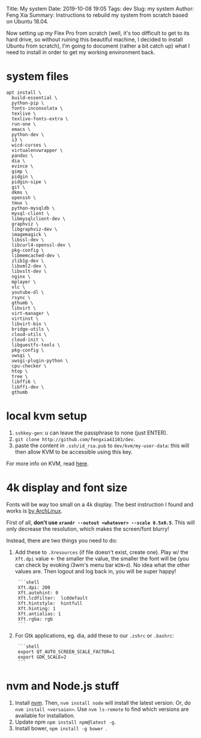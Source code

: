 Title: My system
Date: 2019-10-08 19:05
Tags: dev
Slug: my system
Author: Feng Xia
Summary: Instructions to rebuild my system from scratch based on Ubuntu 18.04.

Now setting up my Flex Pro from scratch (well, it's too difficult to
get to its hard drive, so without ruining this beautiful machine, I
decided to install Ubuntu from scratch), I'm going to document (rather
a bit catch up) what I need to install in order to get my working
environment back.

# system files

```shell
apt install \
  build-essential \
  python-pip \
  fonts-inconsolata \
  texlive \
  texlive-fonts-extra \
  run-one \
  emacs \
  python-dev \
  i3 \
  wicd-curses \
  virtualenvwrapper \
  pandoc \
  dia \
  evince \
  gimp \
  pidgin \
  pidgin-sipe \
  git \
  dkms \
  openssh \
  tmux \
  python-mysqldb \
  mysql-client \
  libmysqlclient-dev \
  graphviz \
  libgraphviz-dev \
  imagemagick \
  libssl-dev \
  libcurl4-openssl-dev \
  pkg-config \
  libmemcached-dev \
  zlib1g-dev \
  libxml2-dev \
  libxslt-dev \
  nginx \
  mplayer \
  vlc \
  youtube-dl \
  rsync \
  gthumb \
  libvirt \
  virt-manager \
  virtinst \
  libvirt-bin \
  bridge-utils \
  cloud-utils \
  cloud-init \
  libguestfs-tools \
  pkg-config \
  uwsgi \
  uwsgi-plugin-python \
  cpu-checker \
  htop \
  tree \
  libffi6 \
  libffi-dev \
  gthumb
```

# local kvm setup

1. `sshkey-gen`: u can leave the passphrase to none (just ENTER).
2. `git clone http://github.com/fengxia41103/dev`.
  1. paste the content in `.ssh/id_rsa.pub` to `dev/kvm/my-user-data`:
     this will then allow KVM to be accessible using this key.

For more info on KVM, read [here][1].

# 4k display and font size

Fonts will be way too small on a 4k display. The best instruction I
found and works is [by ArchLinux][2].

First of all, **don't use `xrandr --outout <whatever> --scale
0.5x0.5`**. This will only decrease the resolution, which makes the
screen/font blurry!

Instead, there are two things you need to do:

1. Add these to `.Xresources` (if file doesn't exist, create
   one). Play w/ the `Xft.dpi` value &larr; the smaller the value, the
   smaller the font will be (you can check by evoking i3wm's menu bar
   `WIN+d`). No idea what the other values are. Then logout and log
   back in, you will be super happy!

        ```shell
        Xft.dpi: 200
        Xft.autohint: 0
        Xft.lcdfilter:  lcddefault
        Xft.hintstyle:  hintfull
        Xft.hinting: 1
        Xft.antialias: 1
        Xft.rgba: rgb
        ```

2. For Gtk applications, eg. dia, add these to our `.zshrc` or `.bashrc`:

        ```shell
        export QT_AUTO_SCREEN_SCALE_FACTOR=1
        export GDK_SCALE=2
        ```
# nvm and Node.js stuff

1. Install [nvm][3]. Then, `nvm install node` will install the latest
   version. Or, do `nvm install <versaion>`. Use `nvm ls-remote` to
   find which versions are available for installation.
2. Update npm `npm install npm@latest -g`.
3. Install bower, `npm install -g bower `.

[1]: {filename}/dev/kvm.md
[2]: https://wiki.archlinux.org/index.php/HiDPI
[3]: https://github.com/nvm-sh/nvm
